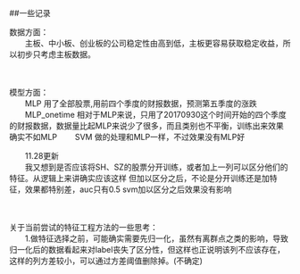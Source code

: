 ##一些记录

数据方面：  
　　主板、中小板、创业板的公司稳定性由高到低，主板更容易获取稳定收益，所以初步只考虑主板数据。
<br/>
<br/>
<br/>

模型方面：  
　　MLP 用了全部股票,用前四个季度的财报数据，预测第五季度的涨跌
　　MLP_onetime 相对于MLP来说，只用了20170930这个时间开始的四个季度的财报数据，数据量比起MLP来说少了很多，而且类别也不平衡，训练出来效果确实不如MLP
　　SVM 做的处理和MLP一样，不过效果没有MLP好

　　11.28更新  
　　我又想到是否应该将SH、SZ的股票分开训练，或者加上一列可以区分他们的特征。从逻辑上来讲确实应该这样
但加以区分之后，不论是分开训练还是加特征，效果都特别差，auc只有0.5
svm加以区分之后效果没有影响
<br/>
<br/>
<br/>

关于当前尝试的特征工程方法的一些思考：  
　　1.做特征选择之前，可能确实需要先归一化，虽然有离群点之类的影响，导致归一化后的数据看起来对label丧失了区分性，但这样也正说明该列不应该存在，这样的列方差较小，可以通过方差阈值删除掉。(不确定)
<br/>
<br/>
<br/>

